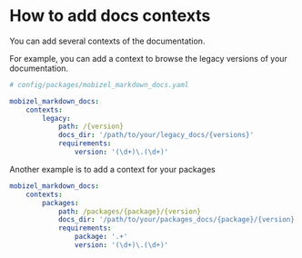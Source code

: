 # How to add docs contexts

You can add several contexts of the documentation.

For example, you can add a context to browse the legacy versions of your documentation.

```yaml
# config/packages/mobizel_markdown_docs.yaml

mobizel_markdown_docs:
    contexts:
        legacy:
            path: /{version}
            docs_dir: '/path/to/your/legacy_docs/{versions}'
            requirements:
                version: '(\d+)\.(\d+)'
```

Another example is to add a context for your packages

```yaml
mobizel_markdown_docs:
    contexts:
        packages:
            path: /packages/{package}/{version}
            docs_dir: '/path/to/your/packages_docs/{package}/{version}'
            requirements:
                package: '.+'
                version: '(\d+)\.(\d+)'
```
